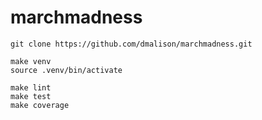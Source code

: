 # marchmadness

```
git clone https://github.com/dmalison/marchmadness.git

make venv
source .venv/bin/activate

make lint
make test
make coverage
```
